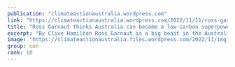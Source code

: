```yaml
---
publication: "climateactionaustralia.wordpress.com"
link: "https://climateactionaustralia.wordpress.com/2022/11/11/ross-garnaut-thinks-australia-can-become-a-low-carbon-superpower-clive-hamilton-is-not-convinced-climatecrisis-cop27-brightgreenlies-limitstogrowth/"
title: "Ross Garnaut thinks Australia can become a low-carbon superpower; Clive Hamilton is not convinced #ClimateCrisis #COP27 #BrightGreenLies #LimitsToGrowth"
excerpt: "By Clive Hamilton Ross Garnaut is a big beast in the Australian climate policy world, and a Labor favourite since his days as economic adviser to Bob Hawke. His 2008 Climate Change Review shifted t…"
image: "https://climateactionaustralia.files.wordpress.com/2022/11/img_1969.jpg"
group: con
rank: 10
---
```


